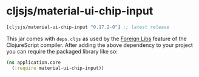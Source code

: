# cljsjs/material-ui-chip-input

[](dependency)
```clojure
[cljsjs/material-ui-chip-input "0.17.2-0"] ;; latest release
```
[](/dependency)

This jar comes with `deps.cljs` as used by the [Foreign Libs][flibs] feature
of the ClojureScript compiler. After adding the above dependency to your project
you can require the packaged library like so:

```clojure
(ns application.core
  (:require material-ui-chip-input))
```

[flibs]: https://github.com/clojure/clojurescript/wiki/Packaging-Foreign-Dependencies
